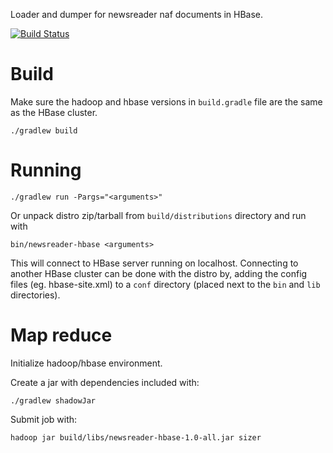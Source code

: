 Loader and dumper for newsreader naf documents in HBase.

[![Build Status](https://travis-ci.org/NLeSC/newsreader-hbase.svg)](https://travis-ci.org/NLeSC/newsreader-hbase)

Build
=====

Make sure the hadoop and hbase versions in `build.gradle` file are the same as the HBase cluster. 

    ./gradlew build

Running
=======

    ./gradlew run -Pargs="<arguments>"

Or unpack distro zip/tarball from `build/distributions` directory and run with

    bin/newsreader-hbase <arguments>

This will connect to HBase server running on localhost.
Connecting to another HBase cluster can be done with the distro by,
adding the config files (eg. hbase-site.xml) to a `conf` directory (placed next to the `bin` and `lib` directories).

Map reduce
==========

Initialize hadoop/hbase environment.

Create a jar with dependencies included with:

    ./gradlew shadowJar

Submit job with:

    hadoop jar build/libs/newsreader-hbase-1.0-all.jar sizer
